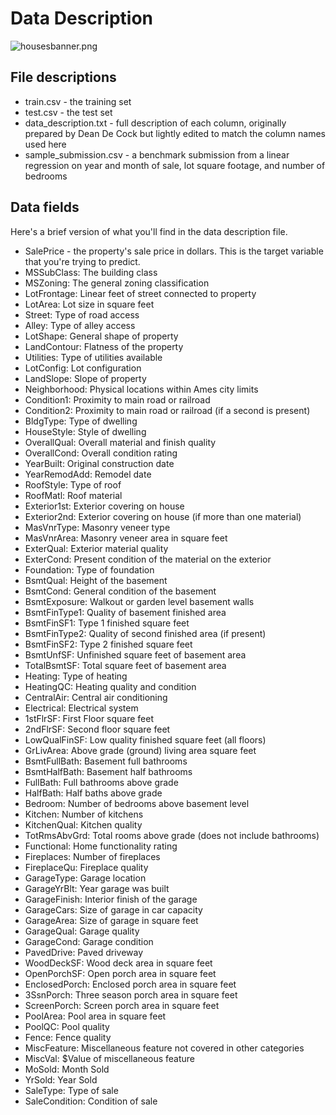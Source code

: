 # **Data Description**

![housesbanner.png](attachment:housesbanner.png)


## File descriptions

   - train.csv - the training set
   - test.csv - the test set
   - data_description.txt - full description of each column, originally prepared by Dean De Cock but lightly edited to match the column names used here
   - sample_submission.csv - a benchmark submission from a linear regression on year and month of sale, lot square footage, and number of bedrooms

## Data fields

Here's a brief version of what you'll find in the data description file.

   - SalePrice - the property's sale price in dollars. This is the target variable that you're trying to predict.
   - MSSubClass: The building class
   - MSZoning: The general zoning classification
   - LotFrontage: Linear feet of street connected to property
   - LotArea: Lot size in square feet
   - Street: Type of road access
   - Alley: Type of alley access
   - LotShape: General shape of property
   - LandContour: Flatness of the property
   - Utilities: Type of utilities available
   - LotConfig: Lot configuration
   - LandSlope: Slope of property
   - Neighborhood: Physical locations within Ames city limits
   - Condition1: Proximity to main road or railroad
   - Condition2: Proximity to main road or railroad (if a second is present)
   - BldgType: Type of dwelling
   - HouseStyle: Style of dwelling
   - OverallQual: Overall material and finish quality
   - OverallCond: Overall condition rating
   - YearBuilt: Original construction date
   - YearRemodAdd: Remodel date
   - RoofStyle: Type of roof
   - RoofMatl: Roof material
   - Exterior1st: Exterior covering on house
   - Exterior2nd: Exterior covering on house (if more than one material)
   - MasVnrType: Masonry veneer type
   - MasVnrArea: Masonry veneer area in square feet
   - ExterQual: Exterior material quality
   - ExterCond: Present condition of the material on the exterior
   - Foundation: Type of foundation
   - BsmtQual: Height of the basement
   - BsmtCond: General condition of the basement
   - BsmtExposure: Walkout or garden level basement walls
   - BsmtFinType1: Quality of basement finished area
   - BsmtFinSF1: Type 1 finished square feet
   - BsmtFinType2: Quality of second finished area (if present)
   - BsmtFinSF2: Type 2 finished square feet
   - BsmtUnfSF: Unfinished square feet of basement area
   - TotalBsmtSF: Total square feet of basement area
   - Heating: Type of heating
   - HeatingQC: Heating quality and condition
   - CentralAir: Central air conditioning
   - Electrical: Electrical system
   - 1stFlrSF: First Floor square feet
   - 2ndFlrSF: Second floor square feet
   - LowQualFinSF: Low quality finished square feet (all floors)
   - GrLivArea: Above grade (ground) living area square feet
   - BsmtFullBath: Basement full bathrooms
   - BsmtHalfBath: Basement half bathrooms
   - FullBath: Full bathrooms above grade
   - HalfBath: Half baths above grade
   - Bedroom: Number of bedrooms above basement level
   - Kitchen: Number of kitchens
   - KitchenQual: Kitchen quality
   - TotRmsAbvGrd: Total rooms above grade (does not include bathrooms)
   - Functional: Home functionality rating
   - Fireplaces: Number of fireplaces
   - FireplaceQu: Fireplace quality
   - GarageType: Garage location
   - GarageYrBlt: Year garage was built
   - GarageFinish: Interior finish of the garage
   - GarageCars: Size of garage in car capacity
   - GarageArea: Size of garage in square feet
   - GarageQual: Garage quality
   - GarageCond: Garage condition
   - PavedDrive: Paved driveway
   - WoodDeckSF: Wood deck area in square feet
   - OpenPorchSF: Open porch area in square feet
   - EnclosedPorch: Enclosed porch area in square feet
   - 3SsnPorch: Three season porch area in square feet
   - ScreenPorch: Screen porch area in square feet
   - PoolArea: Pool area in square feet
   - PoolQC: Pool quality
   - Fence: Fence quality
   - MiscFeature: Miscellaneous feature not covered in other categories
   - MiscVal: $Value of miscellaneous feature
   - MoSold: Month Sold
   - YrSold: Year Sold
   - SaleType: Type of sale
   - SaleCondition: Condition of sale

